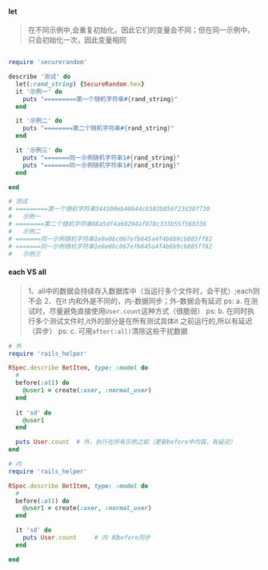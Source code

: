 #### let
> 在不同示例中,会重复初始化，因此它们的变量会不同；但在同一示例中，只会初始化一次，因此变量相同
```ruby

require 'securerandom'

describe '测试' do
  let(:rand_string) {SecureRandom.hex}
  it '示例一' do
    puts "=========第一个随机字符串#{rand_string}"
  end

  it '示例二' do
    puts "========第二个随机字符串#{rand_string}"
  end

  it '示例三' do
    puts "=======同一示例随机字符串1#{rand_string}"
    puts "=======同一示例随机字符串1#{rand_string}"
  end

end

# 测试
# =========第一个随机字符串344100eb40644cb503b856f23d38f730
#   示例一
# ========第二个随机字符串08a5df4a60294af878c333b55f560336
#   示例二
# =======同一示例随机字符串1e8e0bc067efb645a4f4b6b9cb885ff82
# =======同一示例随机字符串1e8e0bc067efb645a4f4b6b9cb885ff82
#   示例三
```

#### each VS all
>1、all中的数据会持续存入数据库中（当运行多个文件时，会干扰）;each则不会
>2、在it 内和外是不同的，内-数据同步；外-数据会有延迟
>ps: a. 在测试时，尽量避免直接使用`User.count`这种方式（很脆弱）
>ps: b. 在同时执行多个测试文件时,it外的部分是在所有测试具体it 之前运行的,所以有延迟（异步）
>ps: c. 可用`after(:all)`清除这些干扰数据
```ruby
# 外
require 'rails_helper'

RSpec.describe BetItem, type: :model do
  # 
  before(:all) do
    @user1 = create(:user, :normal_user)
  end
  
  it 'sd' do
    @user1
  end

  puts User.count  # 外，执行在所有示例之前（更新before中内容，有延迟）
end
```
```ruby
# 内
require 'rails_helper'

RSpec.describe BetItem, type: :model do
  # 
  before(:all) do
    @user1 = create(:user, :normal_user)
  end

  it 'sd' do
    puts User.count     # 内 和before同步
  end

end
```